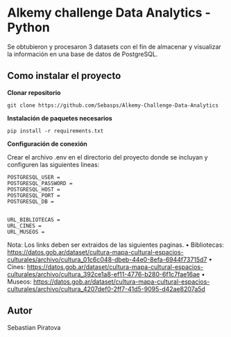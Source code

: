# Alkemy challenge Data Analytics - Python
Se obtubieron y procesaron 3 datasets con el fin de almacenar y visualizar la información en una base de datos de PostgreSQL.

## Como instalar el proyecto
**Clonar repositorio**
```
git clone https://github.com/Sebasps/Alkemy-Challenge-Data-Analytics
```
**Instalación de paquetes necesarios**
```
pip install -r requirements.txt
```
**Configuración de conexión**

Crear el archivo .env en el directorio del proyecto donde se incluyan y configuren las siguientes lineas:
```
POSTGRESQL_USER =
POSTGRESQL_PASSWORD =
POSTGRESQL_HOST =
POSTGRESQL_PORT =
POSTGRESQL_DB =


URL_BIBLIOTECAS =
URL_CINES =
URL_MUSEOS =
```
Nota: Los links deben ser extraidos de las siguientes paginas. 
• Bibliotecas: https://datos.gob.ar/dataset/cultura-mapa-cultural-espacios-culturales/archivo/cultura_01c6c048-dbeb-44e0-8efa-6944f73715d7
• Cines: https://datos.gob.ar/dataset/cultura-mapa-cultural-espacios-culturales/archivo/cultura_392ce1a8-ef11-4776-b280-6f1c7fae16ae
• Museos: https://datos.gob.ar/dataset/cultura-mapa-cultural-espacios-culturales/archivo/cultura_4207def0-2ff7-41d5-9095-d42ae8207a5d

## Autor
Sebastian Piratova
